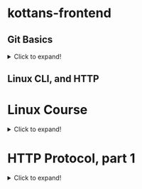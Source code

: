 # kottans-frontend

## Git Basics
<details>
 <summary>Click to expand!</summary>

 [!Coursera week 1 img](E:\it\coursera week1)
 [Coursera week 2 img](E:\it\coursera week2)
 [learngitbranching intro img](E:\it\learngitbranching intro sequence)
 [learngitbranching push&pull img](E:\it\learngitbranching push&pull git remotes)
 1. Everything for me was new in a course on 
 [Coursera](https://www.coursera.org/learn/introduction-git-github), 
 i finished the whole course, also 3 and 4 weeks(for experience). 
 2. There were some **hard** commands, but with practice it's become more **understandable**.  Also i really like [learngitbranching](https://learngitbranching.js.org) for practice.
 3. I'm sure i'll use these commands with my *future projects* and at *work*.
</details>

## Linux CLI, and HTTP
# Linux Course
<details>
 <summary>Click to expand!</summary>

 ![Linux1 screenshot](C:\Users\Pictures\IT\Linux1.jpg)
 ![Linux2 screenshot](C:\Users\Pictures\IT\Linux2.png)
 ![Linux3 screenshot](C:\Users\Pictures\IT\Linux3.png)
 ![Linux4 screenshot](C:\Users\Pictures\IT\Linux4.png)
 1. **Everything** for me was new in this course and i really like examples with zoo, it makes learning **easier**.
 2. I was **surprised** by how interesting it is to use *manual* commands in the  software to move, remove files, etc.
 3. I'm not sure i will use these commands in the *future* in the Linux system(*because i don't know if i will install it*), but they will be *useful* in GIT.
</details>

# HTTP Protocol, part 1
<details>
 <summary>Click to expand!</summary>

 1. **Everything** for me was new in this article.
 2. I was **surprised** and was interested in status codes(*obviously because faced with 404 error xD*)
 3.  In the future i think **i will use** status codes *during development* and also other information from this article *during work with browser*.
</details>
